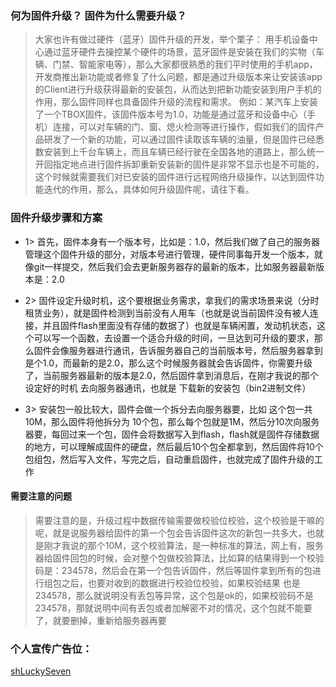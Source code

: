 ### 何为固件升级？ 固件为什么需要升级？

 > 大家也许有做过硬件（蓝牙）固件升级的开发，举个栗子：
用手机设备中心通过蓝牙硬件去操控某个硬件的场景，蓝牙固件是安装在我们的实物（车辆、门禁、智能家电等），那么大家都很熟悉的我们平时使用的手机app，开发商推出新功能或者修复了什么问题，都是通过升级版本来让安装该app的Client进行升级获得最新的安装包，从而达到把新功能安装到用户手机的作用，那么固件同样也具备固件升级的流程和需求。
例如：某汽车上安装了一个TBOX固件，该固件版本号为1.0，功能是通过蓝牙和设备中心（手机）连接，可以对车辆的门、窗、熄火检测等进行操作，假如我们的固件产品研发了一个新的功能，可以通过固件读取该车辆的油量，但是固件已经悉数安装到上千台车辆上，而且车辆已经行驶在全国各地的道路上，那么统一开回指定地点进行固件拆卸重新安装新的固件是非常不显示也是不可能的，这个时候就需要我们对已安装的固件进行远程网络升级操作，以达到固件功能迭代的作用，那么，具体如何升级固件呢，请往下看。

### 固件升级步骤和方案 

- 1>  首先，固件本身有一个版本号，比如是：1.0，然后我们做了自己的服务器管理这个固件升级的部分，对版本号进行管理，硬件同事每开发一个版本，就像git一样提交，然后我们会去更新服务器存的最新的版本，比如服务器最新版本是：2.0

- 2>  固件设定升级时机，这个要根据业务需求，拿我们的需求场景来说（分时租赁业务），就是固件检测到当前没有人用车（也就是说当前固件没有被人连接，并且固件flash里面没有存储的数据了）也就是车辆闲置，发动机状态，这个可以写一个函数，去设置一个适合升级的时间，一旦达到可升级的要求，那么固件会像服务器进行通讯，告诉服务器自己的当前版本号，然后服务器拿到是个1.0，而最新的是2.0，那么这个时候服务器就会告诉固件，你需要升级了，当前服务器最新的版本是2.0，然后固件拿到消息后，在刚才我说的那个设定好的时机 去向服务器通讯，也就是 下载新的安装包（bin2进制文件）

- 3>  安装包一般比较大，固件会做一个拆分去向服务器要，比如 这个包一共 10M，那么固件将他拆分为 10个包，那么每个包就是1M，然后分10次向服务器要，每回过来一个包，固件会将数据写入到flash，flash就是固件存储数据的地方，可以理解成固件的硬盘，然后最后10个包全都拿到，然后固件将10个包组包，然后写入文件，写完之后，自动重启固件，也就完成了固件升级的工作

#### 需要注意的问题 
 > 需要注意的是，升级过程中数据传输需要做校验位校验，这个校验是干嘛的呢，就是说服务器给固件的第一个包会告诉固件这次的新包一共多大，也就是刚才我说的那个10M，这个校验算法，是一种标准的算法，网上有，服务器给固件回包的时候，会对整个包做校验算法，比如算的结果得到一个校验码是：234578，然后会在第一个包告诉固件，然后等固件拿到所有的包进行组包之后，也要对收到的数据进行校验位校验，如果校验结果 也是 234578，那么就说明没有丢包等异常，这个包是ok的，如果校验码不是234578，那就说明中间有丢包或者加解密不对的情况，这个包就不能要了，就要删掉，重新给服务器再要

### 个人宣传广告位：
[shLuckySeven](https://github.com/shLuckySeven)
